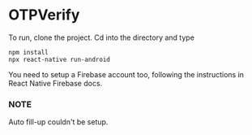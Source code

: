 # OTPVerify

To run, clone the project. Cd into the directory and type

```
npm install
npx react-native run-android
```

You need to setup a Firebase account too, following the instructions in React Native Firebase docs.

### NOTE

Auto fill-up couldn't be setup.